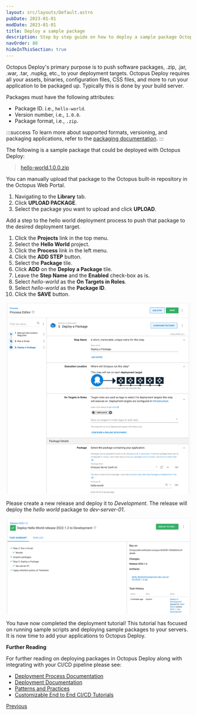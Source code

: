 ```yaml
---
layout: src/layouts/Default.astro
pubDate: 2023-01-01
modDate: 2023-01-01
title: Deploy a sample package
description: Step by step guide on how to deploy a sample package Octopus Deploy
navOrder: 80
hideInThisSection: true
---
```


Octopus Deploy's primary purpose is to push software packages, .zip, .jar, .war, .tar, .nupkg, etc., to your deployment targets.  Octopus Deploy requires all your assets, binaries, configuration files, CSS files, and more to run your application to be packaged up.  Typically this is done by your build server.

Packages must have the following attributes:

- Package ID. i.e., `hello-world`.
- Version number, i.e., `1.0.0`. 
- Package format, i.e., `.zip`.

:::success
To learn more about supported formats, versioning, and packaging applications, refer to the [packaging documentation](/docs/packaging-applications).
:::

The following is a sample package that could be deployed with Octopus Deploy:

> [hello-world.1.0.0.zip](https://octopus.com/images/docs/hello-world.1.0.0.zip)

You can manually upload that package to the Octopus built-in repository in the Octopus Web Portal.

1. Navigating to the **Library** tab.
1. Click **UPLOAD PACKAGE**.
1. Select the package you want to upload and click **UPLOAD**.

Add a step to the hello world deployment process to push that package to the desired deployment target.

1. Click the **Projects** link in the top menu.
1. Select the **Hello World** project.
1. Click the **Process** link in the left menu.
1. Click the **ADD STEP** button.
1. Select the **Package** tile.
1. Click **ADD** on the **Deploy a Package** tile.
1. Leave the **Step Name** and the **Enabled** check-box as is.
1. Select *hello-world* as the **On Targets in Roles**.
1. Select *hello-world* as the **Package ID**.
1. Click the **SAVE** button.

![Deploy a package step with role and package selected](/docs/getting-started/first-deployment/images/img-deploypackage.png "width=500")

Please create a new release and deploy it to *Development*.  The release will deploy the *hello world* package to *dev-server-01*.

![Deploy a package results](/docs/getting-started/first-deployment/images/img-releasehwpackage.png "width=500")

You have now completed the deployment tutorial!  This tutorial has focused on running sample scripts and deploying sample packages to your servers.  It is now time to add your applications to Octopus Deploy.  

**Further Reading**

For further reading on deploying packages in Octopus Deploy along with integrating with your CI/CD pipeline please see:

- [Deployment Process Documentation](/docs/projects/deployment-process)
- [Deployment Documentation](/docs/deployments)
- [Patterns and Practices](/docs/deployments/patterns)
- [Customizable End to End CI/CD Tutorials](https://octopus.com/docs/guides)

<span><a class="btn btn-secondary" href="/docs/getting-started/first-deployment/add-deployment-targets">Previous</a></span>

